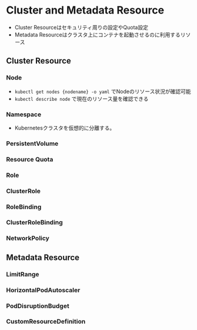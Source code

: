 # Cluster and Metadata Resource
* Cluster Resourceはセキュリティ周りの設定やQuota設定
* Metadata Resourceはクラスタ上にコンテナを起動させるのに利用するリソース

## Cluster Resource
### Node
* `kubectl get nodes {nodename} -o yaml` でNodeのリソース状況が確認可能
* `kubectl describe node` で現在のリソース量を確認できる

### Namespace
* Kubernetesクラスタを仮想的に分離する。
### PersistentVolume
### Resource Quota
### Role
### ClusterRole
### RoleBinding
### ClusterRoleBinding
### NetworkPolicy

## Metadata Resource
### LimitRange
### HorizontalPodAutoscaler
### PodDisruptionBudget
### CustomResourceDefinition

